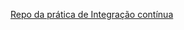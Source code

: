 [Repo da prática de Integração contínua](https://github.com/marcelajanuario/fullcycle_integracao_continua)